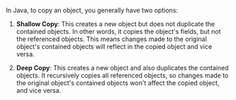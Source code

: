 In Java, to copy an object, you generally have two options:

1. **Shallow Copy**: This creates a new object but does not duplicate the contained objects. In other words, it copies the object's fields, but not the referenced objects. This means changes made to the original object's contained objects will reflect in the copied object and vice versa.

1. **Deep Copy**: This creates a new object and also duplicates the contained objects. It recursively copies all referenced objects, so changes made to the original object's contained objects won't affect the copied object, and vice versa.

```java

```